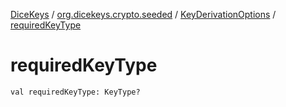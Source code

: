 [DiceKeys](../../index.md) / [org.dicekeys.crypto.seeded](../index.md) / [KeyDerivationOptions](index.md) / [requiredKeyType](./required-key-type.md)

# requiredKeyType

`val requiredKeyType: KeyType?`